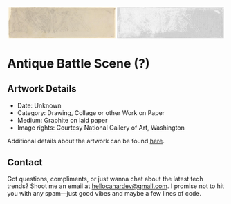 <html>

<div align="center">
    <img width="49%" src="artwork.jpg" alt="artwork"/>
    <img width="49%" src="ascii_artwork.jpg" alt="artwork ASCII"/>
</div>

# Antique Battle Scene (?)

## Artwork Details

- Date: Unknown
- Category: Drawing, Collage or other Work on Paper
- Medium: Graphite on laid paper
- Image rights: Courtesy National Gallery of Art, Washington

Additional details about the artwork can be found [here](https://www.artsy.net/artwork/john-flaxman-antique-battle-scene).

## Contact

Got questions, compliments, or just wanna chat about the latest tech trends? Shoot me an email
at [hellocanardev@gmail.com](mailto:hellocanardev@gmail.com). I promise not to hit you with any spam—just good vibes and
maybe a few lines of code.

</html>
